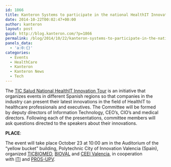 ```yaml
---
id: 1866
title: Kanteron Systems to participate in the national HealthIT Innovation tour
date: 2014-10-22T00:02:47+00:00
author: kanteron
layout: post
guid: http://blog.kanteron.com/?p=1866
permalink: /blog/2014/10/22/kanteron-systems-to-participate-in-the-national-healthit-innovation-tour/
panels_data:
  - 'a:0:{}'
categories:
  - Events
  - HealthCare
  - Kanteron
  - Kanteron News
  - Tech
---
```

The <a title="http://meetingsalud.com/" href="http://meetingsalud.com/" target="_blank">TIC Salud National HealthIT Innovation Tour</a> is an initiative that organizes events in different Spanish regions so that companies in the industry can present their latest innovations in the field of HealthIT to healthcare professionals and executives. The Committee will be formed by deputy directors of Information Technology, CEO&#8217;s, CIO&#8217;s and medical directors. Following each of the presentations, committee members will ask questions directed to the speakers about their innovations.

**PLACE**:

The event will take place October 23 at 10:00 am in the Auditorium of the &#8220;yellow bucket&#8221; building, Polytechnic City of Innovation Valencia (Spain), organized [TICBIOMED](http://bioval.us5.list-manage.com/track/click?u=b6a95e8bd4f9ed3a894943560&id=70917ea0c7&e=d7ac83d265), [BIOVAL](http://bioval.us5.list-manage2.com/track/click?u=b6a95e8bd4f9ed3a894943560&id=08ae5d982b&e=d7ac83d265) and [CEEI Valencia](http://bioval.us5.list-manage2.com/track/click?u=b6a95e8bd4f9ed3a894943560&id=7aee768111&e=d7ac83d265), in cooperation with [ITI](http://bioval.us5.list-manage.com/track/click?u=b6a95e8bd4f9ed3a894943560&id=ab824d0751&e=d7ac83d265) and [PROS-UPV](http://bioval.us5.list-manage.com/track/click?u=b6a95e8bd4f9ed3a894943560&id=6025ddb5e3&e=d7ac83d265).